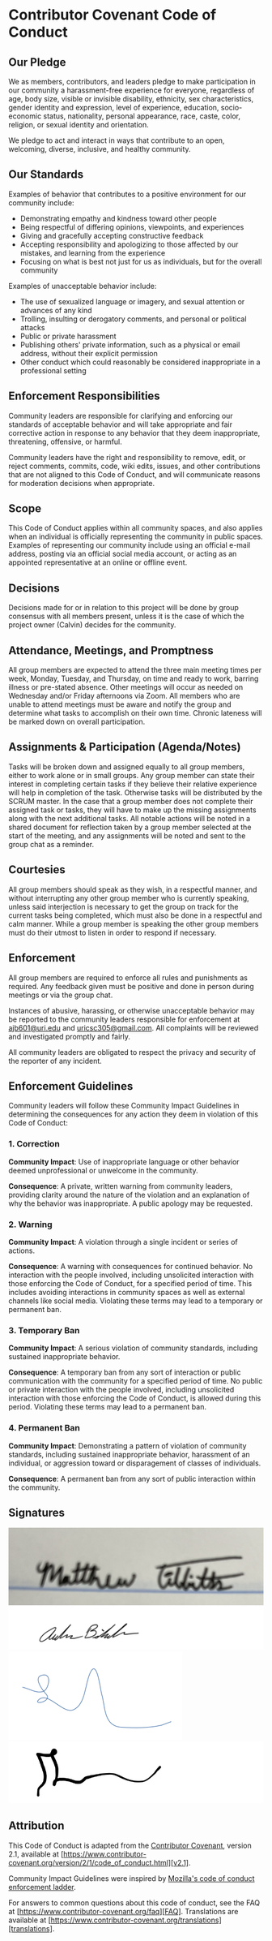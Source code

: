 
# Contributor Covenant Code of Conduct

## Our Pledge

We as members, contributors, and leaders pledge to make participation in our
community a harassment-free experience for everyone, regardless of age, body
size, visible or invisible disability, ethnicity, sex characteristics, gender
identity and expression, level of experience, education, socio-economic status,
nationality, personal appearance, race, caste, color, religion, or sexual
identity and orientation.

We pledge to act and interact in ways that contribute to an open, welcoming,
diverse, inclusive, and healthy community.

## Our Standards

Examples of behavior that contributes to a positive environment for our
community include:

* Demonstrating empathy and kindness toward other people
* Being respectful of differing opinions, viewpoints, and experiences
* Giving and gracefully accepting constructive feedback
* Accepting responsibility and apologizing to those affected by our mistakes,
  and learning from the experience
* Focusing on what is best not just for us as individuals, but for the overall
  community

Examples of unacceptable behavior include:

* The use of sexualized language or imagery, and sexual attention or advances of
  any kind
* Trolling, insulting or derogatory comments, and personal or political attacks
* Public or private harassment
* Publishing others' private information, such as a physical or email address,
  without their explicit permission
* Other conduct which could reasonably be considered inappropriate in a
  professional setting

## Enforcement Responsibilities

Community leaders are responsible for clarifying and enforcing our standards of
acceptable behavior and will take appropriate and fair corrective action in
response to any behavior that they deem inappropriate, threatening, offensive,
or harmful.

Community leaders have the right and responsibility to remove, edit, or reject
comments, commits, code, wiki edits, issues, and other contributions that are
not aligned to this Code of Conduct, and will communicate reasons for moderation
decisions when appropriate.

## Scope

This Code of Conduct applies within all community spaces, and also applies when
an individual is officially representing the community in public spaces.
Examples of representing our community include using an official e-mail address,
posting via an official social media account, or acting as an appointed
representative at an online or offline event.

## Decisions

Decisions made for or in relation to this project will be done by group consensus with all members present, unless it is the case of which the project owner (Calvin) decides for the community.


## Attendance, Meetings, and Promptness

All group members are expected to attend the three main meeting times per week, Monday, Tuesday, and Thursday, on time and ready to work, barring illness or pre-stated absence. Other meetings will occur as needed on Wednesday and/or Friday afternoons via Zoom. All members who are unable to attend meetings must be aware and notify the group and determine what tasks to accomplish on their own time. Chronic lateness will be marked down on overall participation.

## Assignments & Participation (Agenda/Notes)

Tasks will be broken down and assigned equally to all group members, either to work alone or in small groups.
Any group member can state their interest in completing certain tasks if they believe their relative experience will help in completion of the task. Otherwise tasks will be distributed by the SCRUM master.
In the case that a group member does not complete their assigned task or tasks, they will have to make up the missing assignments along with the next additional tasks.
All notable actions will be noted in a shared document for reflection taken by a group member selected at the start of the meeting, and any assignments will be noted and sent to the group chat as a reminder.

## Courtesies

All group members should speak as they wish, in a respectful manner, and without interrupting any other group member who is currently speaking, unless said interjection is necessary to get the group on track for the current tasks being completed, which must also be done in a respectful and calm manner. While a group member is speaking the other group members must do their utmost to listen in order to respond if necessary.

## Enforcement

All group members are required to enforce all rules and punishments as required. Any feedback given must be positive and done in person during meetings or via the group chat.

Instances of abusive, harassing, or otherwise unacceptable behavior may be
reported to the community leaders responsible for enforcement at
ajb601@uri.edu and uricsc305@gmail.com.
All complaints will be reviewed and investigated promptly and fairly.

All community leaders are obligated to respect the privacy and security of the
reporter of any incident.

## Enforcement Guidelines

Community leaders will follow these Community Impact Guidelines in determining
the consequences for any action they deem in violation of this Code of Conduct:

### 1. Correction

**Community Impact**: Use of inappropriate language or other behavior deemed
unprofessional or unwelcome in the community.

**Consequence**: A private, written warning from community leaders, providing
clarity around the nature of the violation and an explanation of why the
behavior was inappropriate. A public apology may be requested.

### 2. Warning

**Community Impact**: A violation through a single incident or series of
actions.

**Consequence**: A warning with consequences for continued behavior. No
interaction with the people involved, including unsolicited interaction with
those enforcing the Code of Conduct, for a specified period of time. This
includes avoiding interactions in community spaces as well as external channels
like social media. Violating these terms may lead to a temporary or permanent
ban.

### 3. Temporary Ban

**Community Impact**: A serious violation of community standards, including
sustained inappropriate behavior.

**Consequence**: A temporary ban from any sort of interaction or public
communication with the community for a specified period of time. No public or
private interaction with the people involved, including unsolicited interaction
with those enforcing the Code of Conduct, is allowed during this period.
Violating these terms may lead to a permanent ban.

### 4. Permanent Ban

**Community Impact**: Demonstrating a pattern of violation of community
standards, including sustained inappropriate behavior, harassment of an
individual, or aggression toward or disparagement of classes of individuals.

**Consequence**: A permanent ban from any sort of public interaction within the
community.


## Signatures
![Matthew Tibbitts's signature](/src/tibbitts_signature.jpg)
![Andrew Bilodeau's signature](/src/Signature.png)
![Lisandro Nunez's Signature](/src/lisandro_nunez.png)
![Guillermo's Signature](/src/guillermo_signature.png)

## Attribution

This Code of Conduct is adapted from the [Contributor Covenant][homepage],
version 2.1, available at
[https://www.contributor-covenant.org/version/2/1/code_of_conduct.html][v2.1].

Community Impact Guidelines were inspired by
[Mozilla's code of conduct enforcement ladder][Mozilla CoC].

For answers to common questions about this code of conduct, see the FAQ at
[https://www.contributor-covenant.org/faq][FAQ]. Translations are available at
[https://www.contributor-covenant.org/translations][translations].

[homepage]: https://www.contributor-covenant.org
[v2.1]: https://www.contributor-covenant.org/version/2/1/code_of_conduct.html
[Mozilla CoC]: https://github.com/mozilla/diversity
[FAQ]: https://www.contributor-covenant.org/faq
[translations]: https://www.contributor-covenant.org/translations

